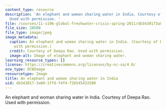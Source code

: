 ```yaml
---
content_type: resource
description: 'An elephant and woman sharing water in India. Courtesy of Deepa Rao.
  Used with permission. '
file: /courses/11-s196-global-freshwater-crisis-spring-2011/db3430173a801ffdf4f4f2b545432580_11-s196s11.jpg
file_size: 28500
file_type: image/jpeg
image_metadata:
  caption: An elephant and woman sharing water in India. (Courtesy of Deepa Rao. Used
    with permission.)
  credit: Courtesy of Deepa Rao. Used with permission.
  image-alt: Image of elephant and woman sharing water.
learning_resource_types: []
license: https://creativecommons.org/licenses/by-nc-sa/4.0/
ocw_type: OCWImage
resourcetype: Image
title: An elephant and woman sharing water in India
uid: db343017-3a80-1ffd-f4f4-f2b545432580
---
```

An elephant and woman sharing water in India. Courtesy of Deepa Rao. Used with permission. 